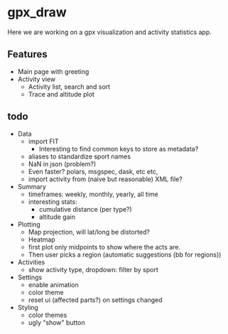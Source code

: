 # gpx_draw

Here we are working on a gpx visualization and activity statistics app.

## Features

- Main page with greeting
- Activity view
    - Activity list, search and sort
    - Trace and altitude plot

## todo

- Data
    - import FIT
        - Interesting to find common keys to store as metadata?
    - aliases to standardize sport names
    - NaN in json (problem?)
    - Even faster? polars, msgspec, dask, etc etc,
    - import activity from (naive but reasonable) XML file?
- Summary
    - timeframes: weekly, monthly, yearly, all time
    - interesting stats:
        - cumulative distance (per type?)
        - altitude gain
- Plotting
    - Map projection, will lat/long be distorted?
    - Heatmap
    - first plot only midpoints to show where the acts are.
    - Then user picks a region (automatic suggestions (bb for regions))
- Activities
    - show activity type, dropdown: filter by sport
- Settings
    - enable animation
    - color theme
    - reset ui (affected parts?) on settings changed
- Styling
    - color themes
    - ugly "show" button
